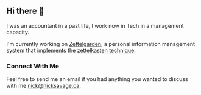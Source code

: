 ## Hi there 👋

I was an accountant in a past life, I work now in Tech in a management capacity. 

I'm currently working on [Zettelgarden](https://github.com/NickSavage/Zettelgarden), a personal information management system that implements the [zettelkasten technique](https://en.wikipedia.org/wiki/Zettelkasten).

### Connect With Me

Feel free to send me an email if you had anything you wanted to discuss with me nick@nicksavage.ca.

<!--
**NickSavage/NickSavage** is a ✨ _special_ ✨ repository because its `README.md` (this file) appears on your GitHub profile.

Here are some ideas to get you started:

- 🔭 I’m currently working on ...
- 🌱 I’m currently learning ...
- 👯 I’m looking to collaborate on ...
- 🤔 I’m looking for help with ...
- 💬 Ask me about ...
- 📫 How to reach me: ...
- 😄 Pronouns: ...
- ⚡ Fun fact: ...
-->

